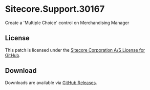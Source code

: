 # Sitecore.Support.30167
Create a 'Multiple Choice' control on Merchandising Manager

## License  
This patch is licensed under the [Sitecore Corporation A/S License for GitHub](https://github.com/sitecoresupport/Sitecore.Support.30167/blob/master/LICENSE).  

## Download  
Downloads are available via [GitHub Releases](https://github.com/sitecoresupport/Sitecore.Support.30167/releases).  
